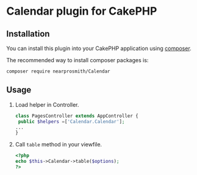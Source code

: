 # Calendar plugin for CakePHP

## Installation

You can install this plugin into your CakePHP application using [composer](https://getcomposer.org).

The recommended way to install composer packages is:

```
composer require nearprosmith/Calendar
```

## Usage


1. Load helper in Controller.
     ```php
    class PagesController extends AppController {
      public $helpers =['Calendar.Calendar'];
    ...
   }
    ```
2. Call `table` method in your viewfile.
    ```php
   <?php
   echo $this->Calendar->table($options);
   ?>
   ```
